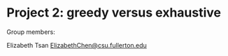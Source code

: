 # Project 2: greedy versus exhaustive

Group members:

Elizabeth Tsan ElizabethChen@csu.fullerton.edu

